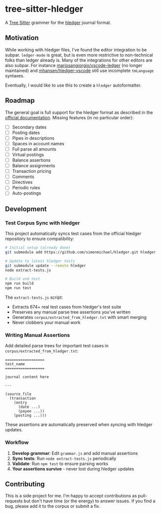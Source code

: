 # tree-sitter-hledger

A [Tree Sitter](http://tree-sitter.github.io) grammer for the [hledger](https://hledger.org/) journal format.

## Motivation

While working with hledger files, I've found the editor integration to be subpar. `ledger-mode` is great, but is even more restrictive to non-technical folks than ledger already is. Many of the integrations for other editors are also subpar. For instance [mariosangiorgio/vscode-ledger](https://github.com/mariosangiorgio/vscode-ledger) (no longer maintained) and [mhansen/hledger-vscode](https://github.com/mhansen/hledger-vscode) still use incomplete `tmLanguage` syntaxes.

Eventually, I would like to use this to create a `hledger` autoformatter.

## Roadmap

The general goal is full support for the hledger format as described in the [official documentation](https://hledger.org/journal.html). Missing features (in no particular order):

- [ ] Secondary dates
- [ ] Posting dates
- [ ] Pipes in descriptions
- [ ] Spaces in account names
- [ ] Full parse all amounts
- [ ] Virtual postings
- [ ] Balance assertions
- [ ] Balance assignments
- [ ] Transaction pricing
- [ ] Comments
- [ ] Directives
- [ ] Periodic rules
- [ ] Auto-postings

## Development

### Test Corpus Sync with hledger

This project automatically syncs test cases from the official hledger repository to ensure compatibility:

```bash
# Initial setup (already done)
git submodule add https://github.com/simonmichael/hledger.git hledger

# Update to latest hledger tests
git submodule update --remote hledger
node extract-tests.js

# Build and test
npm run build
npm run test
```

The `extract-tests.js` script:
- Extracts 674+ real test cases from hledger's test suite
- Preserves any manual parse tree assertions you've written
- Generates `corpus/extracted_from_hledger.txt` with smart merging
- Never clobbers your manual work

### Writing Manual Assertions

Add detailed parse trees for important test cases in `corpus/extracted_from_hledger.txt`:

```
==================
test_name
==================

journal content here

---

(source_file
  (transaction
    (entry
      (date ...)
      (payee ...))
    (posting ...)))
```

These assertions are automatically preserved when syncing with hledger updates.

### Workflow

1. **Develop grammar**: Edit `grammar.js` and add manual assertions
2. **Sync tests**: Run `node extract-tests.js` periodically
3. **Validate**: Run `npm test` to ensure parsing works
4. **Your assertions survive** - never lost during hledger updates

## Contributing

This is a side project for me. I'm happy to accept contributions as pull-requests but don't have time (or the energy) to answer issues. If you find a bug, please add it to the corpus or submit a fix.
